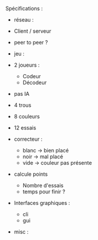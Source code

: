 Spécifications :

- réseau :
 - Client / serveur
 - peer to peer ?
 
- jeu :
 - 2 joueurs :
    * Codeur 
    * Décodeur
 - pas IA
 - 4 trous
 - 8 couleurs
 - 12 essais
 - correcteur :
    * blanc -> bien placé
    * noir -> mal placé
    * vide -> couleur pas présente
 - calcule points
    * Nombre d'essais
    * temps pour finir ?
 - Interfaces graphiques :
    * cli
    * gui
    
    
    
    
 - misc :
 